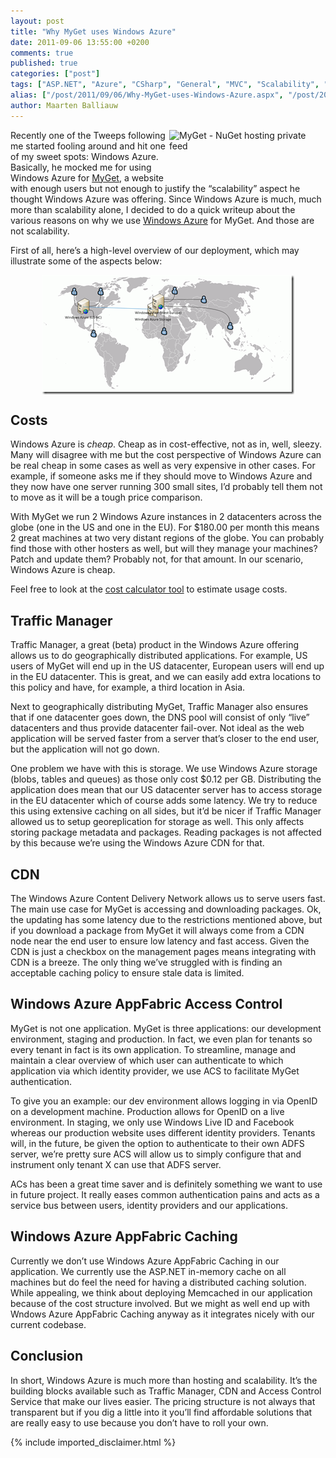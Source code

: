 ```yaml
---
layout: post
title: "Why MyGet uses Windows Azure"
date: 2011-09-06 13:55:00 +0200
comments: true
published: true
categories: ["post"]
tags: ["ASP.NET", "Azure", "CSharp", "General", "MVC", "Scalability", "Webfarm"]
alias: ["/post/2011/09/06/Why-MyGet-uses-Windows-Azure.aspx", "/post/2011/09/06/why-myget-uses-windows-azure.aspx"]
author: Maarten Balliauw
---
```

<p><a href="http://www.myget.org" target="_blank"><img style="margin: 0px 0px 5px 5px; display: inline; float: right;" title="MyGet - NuGet hosting private feed" src="http://www.myget.org/content/themes/myget/logo.png" alt="MyGet - NuGet hosting private feed" width="250" height="78" align="right" /></a>Recently one of the Tweeps following me started fooling around and hit one of my sweet spots: Windows Azure. Basically, he mocked me for using Windows Azure for <a href="http://www.myget.org" target="_blank">MyGet</a>, a website with enough users but not enough to justify the &ldquo;scalability&rdquo; aspect he thought Windows Azure was offering. Since Windows Azure is much, much more than scalability alone, I decided to do a quick writeup about the various reasons on why we use <a href="http://www.azure.com" target="_blank">Windows Azure</a> for MyGet. And those are not scalability.</p>
<p>First of all, here&rsquo;s a high-level overview of our deployment, which may illustrate some of the aspects below:</p>
<p><a href="/images/image_142.png"><img style="background-image: none; padding-left: 0px; padding-right: 0px; display: block; float: none; margin-left: auto; margin-right: auto; padding-top: 0px; border: 0px;" title="image" src="/images/image_thumb_110.png" border="0" alt="image" width="404" height="191" /></a></p>
<h2>Costs</h2>
<p>Windows Azure is <em>cheap</em>. Cheap as in cost-effective, not as in, well, sleezy. Many will disagree with me but the cost perspective of Windows Azure can be real cheap in some cases as well as very expensive in other cases. For example, if someone asks me if they should move to Windows Azure and they now have one server running 300 small sites, I&rsquo;d probably tell them not to move as it will be a tough price comparison.</p>
<p>With MyGet we run 2 Windows Azure instances in 2 datacenters across the globe (one in the US and one in the EU). For $180.00 per month this means 2 great machines at two very distant regions of the globe. You can probably find those with other hosters as well, but will they manage your machines? Patch and update them? Probably not, for that amount. In our scenario, Windows Azure is cheap.</p>
<p>Feel free to look at the <a href="http://www.microsoft.com/windowsazure/pricing-calculator/" target="_blank">cost calculator tool</a> to estimate usage costs.</p>
<h2>Traffic Manager</h2>
<p>Traffic Manager, a great (beta) product in the Windows Azure offering allows us to do geographically distributed applications. For example, US users of MyGet will end up in the US datacenter, European users will end up in the EU datacenter. This is great, and we can easily add extra locations to this policy and have, for example, a third location in Asia.</p>
<p>Next to geographically distributing MyGet, Traffic Manager also ensures that if one datacenter goes down, the DNS pool will consist of only &ldquo;live&rdquo; datacenters and thus provide datacenter fail-over. Not ideal as the web application will be served faster from a server that&rsquo;s closer to the end user, but the application will not go down.</p>
<p>One problem we have with this is storage. We use Windows Azure storage (blobs, tables and queues) as those only cost $0.12 per GB. Distributing the application does mean that our US datacenter server has to access storage in the EU datacenter which of course adds some latency. We try to reduce this using extensive caching on all sides, but it&rsquo;d be nicer if Traffic Manager allowed us to setup georeplication for storage as well. This only affects storing package metadata and packages. Reading packages is not affected by this because we&rsquo;re using the Windows Azure CDN for that.</p>
<h2>CDN</h2>
<p>The Windows Azure Content Delivery Network allows us to serve users fast. The main use case for MyGet is accessing and downloading packages. Ok, the updating has some latency due to the restrictions mentioned above, but if you download a package from MyGet it will always come from a CDN node near the end user to ensure low latency and fast access. Given the CDN is just a checkbox on the management pages means integrating with CDN is a breeze. The only thing we&rsquo;ve struggled with is finding an acceptable caching policy to ensure stale data is limited.</p>
<h2>Windows Azure AppFabric Access Control</h2>
<p>MyGet is not one application. MyGet is three applications: our development environment, staging and production. In fact, we even plan for tenants so every tenant in fact is its own application. To streamline, manage and maintain a clear overview of which user can authenticate to which application via which identity provider, we use ACS to facilitate MyGet authentication.</p>
<p>To give you an example: our dev environment allows logging in via OpenID on a development machine. Production allows for OpenID on a live environment. In staging, we only use Windows Live ID and Facebook whereas our production website uses different identity providers. Tenants will, in the future, be given the option to authenticate to their own ADFS server, we&rsquo;re pretty sure ACS will allow us to simply configure that and instrument only tenant X can use that ADFS server.</p>
<p>ACs has been a great time saver and is definitely something we want to use in future project. It really eases common authentication pains and acts as a service bus between users, identity providers and our applications.</p>
<h2>Windows Azure AppFabric Caching</h2>
<p>Currently we don&rsquo;t use Windows Azure AppFabric Caching in our application. We currently use the ASP.NET in-memory cache on all machines but do feel the need for having a distributed caching solution. While appealing, we think about deploying Memcached in our application because of the cost structure involved. But we might as well end up with Wndows Azure AppFabric Caching anyway as it integrates nicely with our current codebase.</p>
<h2>Conclusion</h2>
<p>In short, Windows Azure is much more than hosting and scalability. It&rsquo;s the building blocks available such as Traffic Manager, CDN and Access Control Service that make our lives easier. The pricing structure is not always that transparent but if you dig a little into it you&rsquo;ll find affordable solutions that are really easy to use because you don&rsquo;t have to roll your own.</p>

{% include imported_disclaimer.html %}

